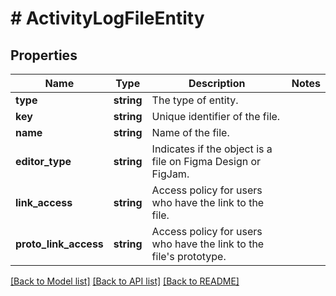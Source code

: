 # # ActivityLogFileEntity

## Properties

Name | Type | Description | Notes
------------ | ------------- | ------------- | -------------
**type** | **string** | The type of entity. |
**key** | **string** | Unique identifier of the file. |
**name** | **string** | Name of the file. |
**editor_type** | **string** | Indicates if the object is a file on Figma Design or FigJam. |
**link_access** | **string** | Access policy for users who have the link to the file. |
**proto_link_access** | **string** | Access policy for users who have the link to the file&#39;s prototype. |

[[Back to Model list]](../../README.md#models) [[Back to API list]](../../README.md#endpoints) [[Back to README]](../../README.md)

